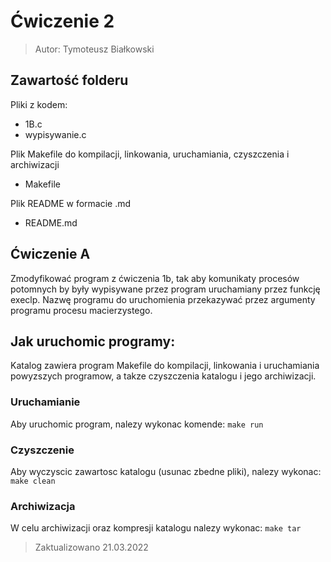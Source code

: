 # Ćwiczenie 2
> Autor: Tymoteusz Białkowski
 
## Zawartość folderu
Pliki z kodem:
 - 1B.c
 - wypisywanie.c


Plik Makefile do kompilacji, linkowania, uruchamiania, czyszczenia i archiwizacji
 - Makefile

Plik README w formacie .md
 - README.md

## Ćwiczenie A

Zmodyfikować program z ćwiczenia 1b, tak aby komunikaty procesów potomnych by były
wypisywane przez program uruchamiany przez funkcję execlp. Nazwę programu do 
uruchomienia przekazywać przez argumenty programu procesu macierzystego.

## Jak uruchomic programy: 

Katalog zawiera program Makefile do kompilacji, linkowania
i uruchamiania powyzszych programow, a takze czyszczenia katalogu 
i jego archiwizacji.


### Uruchamianie
Aby uruchomic program, nalezy wykonac komende:
```make run```

### Czyszczenie
Aby wyczyscic zawartosc katalogu (usunac zbedne pliki), nalezy wykonac:
```make clean```

### Archiwizacja
W celu archiwizacji oraz kompresji katalogu nalezy wykonac:
```make tar```



> Zaktualizowano 21.03.2022